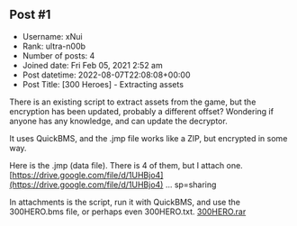 ## Post #1
- Username: xNui
- Rank: ultra-n00b
- Number of posts: 4
- Joined date: Fri Feb 05, 2021 2:52 am
- Post datetime: 2022-08-07T22:08:08+00:00
- Post Title: [300 Heroes] - Extracting assets

There is an existing script to extract assets from the game, but the encryption has been updated, probably a different offset? Wondering if anyone has any knowledge, and can update the decryptor.

It uses QuickBMS, and the .jmp file works like a ZIP, but encrypted in some way.

Here is the .jmp (data file). There is 4 of them, but I attach one.
[https://drive.google.com/file/d/1UHBjo4](https://drive.google.com/file/d/1UHBjo4) ... sp=sharing

In attachments is the script, run it with QuickBMS, and use the 300HERO.bms file, or perhaps even 300HERO.txt.
[300HERO.rar](https://xentaxbackup.github.io/file/22600_300HERO.rar)
